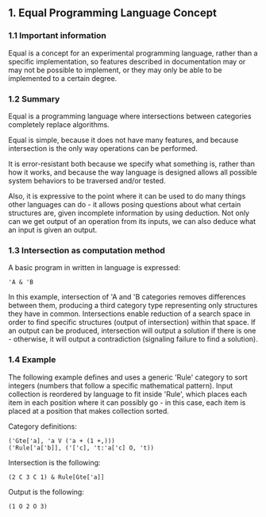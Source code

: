 ## 1. Equal Programming Language Concept
### 1.1 Important information
Equal is a concept for an experimental programming language, rather than a specific implementation, so features described in documentation may or may not be possible to implement, or they may only be able to be implemented to a certain degree.

### 1.2 Summary
Equal is a programming language where intersections between categories completely replace algorithms.

Equal is simple, because it does not have many features, and because intersection is the only way operations can be performed.

It is error-resistant both because we specify what something is, rather than how it works, and because the way language is designed allows all possible system behaviors to be traversed and/or tested.

Also, it is expressive to the point where it can be used to do many things other languages can do - it allows posing questions about what certain structures are, given incomplete information by using deduction. Not only can we get output of an operation from its inputs, we can also deduce what an input is given an output.

### 1.3 Intersection as computation method
A basic program in written in language is expressed:

    'A & 'B

In this example, intersection of 'A and 'B categories removes differences between them, producing a third category type representing only structures they have in common. Intersections enable reduction of a search space in order to find specific structures (output of intersection) within that space. If an output can be produced, intersection will output a solution if there is one - otherwise, it will output a contradiction (signaling failure to find a solution).

### 1.4 Example
The following example defines and uses a generic 'Rule' category to sort integers (numbers that follow a specific mathematical pattern). Input collection is reordered by language to fit inside 'Rule', which places each item in each position where it can possibly go - in this case, each item is placed at a position that makes collection sorted.

Category definitions:

    ('Gte['a], 'a V ('a + (1 +,)))
    ('Rule['a['b]], ('['c], 't:'a['c] O, 't))

Intersection is the following:

    (2 C 3 C 1) & Rule[Gte['a]]

Output is the following:

    (1 O 2 O 3)